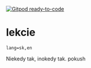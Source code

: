 [![Gitpod ready-to-code](https://img.shields.io/badge/Gitpod-ready--to--code-blue?logo=gitpod)](https://gitpod.io/#https://github.com/jsarenik/lekcie)

# lekcie

`lang=sk,en`

Niekedy tak, inokedy tak.
pokush